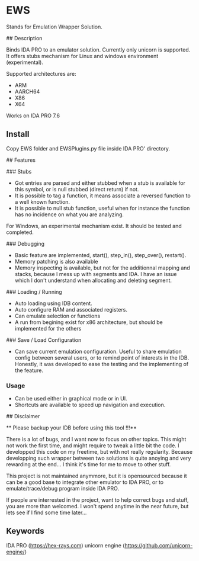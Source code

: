 # EWS 

Stands for Emulation Wrapper Solution. 


## Description 

Binds IDA PRO to an emulator solution. 
Currently only unicorn is supported. 
It offers stubs mechanism for Linux and windows environment (experimental). 


Supported architectures are:

- ARM
- AARCH64
- X86
- X64 

Works on IDA PRO 7.6

## Install 

Copy EWS folder and EWSPlugins.py file inside IDA PRO' directory. 

## Features

### Stubs

- Got entries are parsed and either stubbed when a stub is available for this symbol, or is null stubbed (direct return) if not. 
- It is possible to tag a function, it means associate a reversed function to a well known function. 
- It is possible to null stub function, useful when for instance the function has no incidence on what you are analyzing. 

For Windows, an experimental mechanism exist. It should be tested and completed.

### Debugging 

- Basic feature are implemented, start(), step_in(), step_over(), restart(). 
- Memory patching is also available
- Memory inspecting is available, but not for the additionnal mapping and stacks, because I mess up with segments and IDA. I have an issue which I don't understand when allocating and deleting segment. 


### Loading / Running 

- Auto loading using IDB content. 
- Auto configure RAM and associated registers. 
- Can emulate selection or functions
- A run from begining exist for x86 architecture, but should be implemented for the others

### Save / Load Configuration

- Can save current emulation configuration. Useful to share emulation config between several users, or to remind point of interests in the IDB. Honestly, it was developed to ease the testing and the implementing of the feature. 

### Usage 

- Can be used either in graphical mode or in UI. 
- Shortcuts are available to speed up navigation and execution. 

## Disclaimer 

** Please backup your IDB before using this tool !!!**

There is a lot of bugs, and I want now to focus on other topics. 
This might not work the first time, and might require to tweak a little bit the code. 
I developped this code on my freetime, but with not really regularity. Because developping such wrapper between two solutions is quite anoying and very rewarding at the end... I think it's time for me to move to other stuff. 

This project is not maintained anymmore, but it is opensourced because 
it can be a good base to integrate other emulator to IDA PRO, or to emulate/trace/debug program inside IDA PRO.


If people are interrested in the project, want to help correct bugs and stuff, 
you are more than welcomed. I won't spend anytime in the near future, but lets 
see if I find some time later...

## Keywords

IDA PRO (https://hex-rays.com)
unicorn engine (https://github.com/unicorn-engine/)


